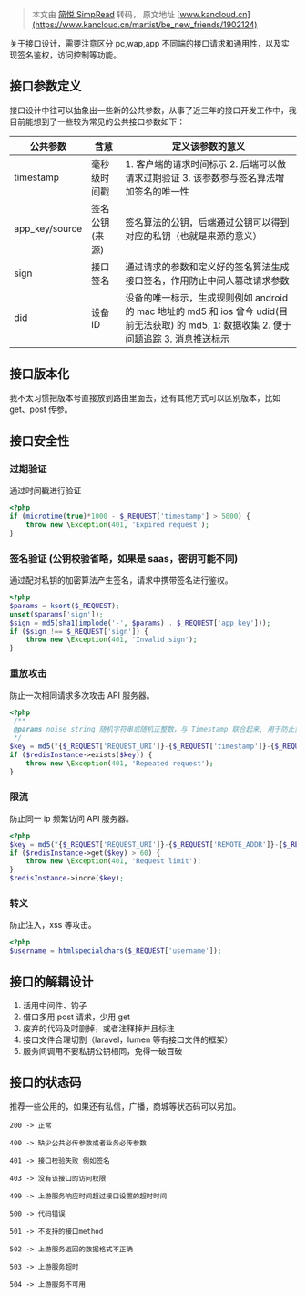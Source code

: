 > 本文由 [简悦 SimpRead](http://ksria.com/simpread/) 转码， 原文地址 [www.kancloud.cn](https://www.kancloud.cn/martist/be_new_friends/1902124)

关于接口设计，需要注意区分 pc,wap,app 不同端的接口请求和通用性，以及实现签名鉴权，访问控制等功能。

接口参数定义
------

接口设计中往可以抽象出一些新的公共参数，从事了近三年的接口开发工作中，我目前能想到了一些较为常见的公共接口参数如下：

<table><thead><tr><th>公共参数</th><th>含意</th><th>定义该参数的意义</th></tr></thead><tbody><tr><td>timestamp</td><td>毫秒级时间戳</td><td>1. 客户端的请求时间标示 2. 后端可以做请求过期验证 3. 该参数参与签名算法增加签名的唯一性</td></tr><tr><td>app_key/source</td><td>签名公钥 (来源)</td><td>签名算法的公钥，后端通过公钥可以得到对应的私钥（也就是来源的意义）</td></tr><tr><td>sign</td><td>接口签名</td><td>通过请求的参数和定义好的签名算法生成接口签名，作用防止中间人篡改请求参数</td></tr><tr><td>did</td><td>设备 ID</td><td>设备的唯一标示，生成规则例如 android 的 mac 地址的 md5 和 ios 曾今 udid(目前无法获取) 的 md5, 1: 数据收集 2. 便于问题追踪 3. 消息推送标示</td></tr></tbody></table>

接口版本化
-----

我不太习惯把版本号直接放到路由里面去，还有其他方式可以区别版本，比如 get、post 传参。

接口安全性
-----

### 过期验证

通过时间戳进行验证

```php
<?php
if (microtime(true)*1000 - $_REQUEST['timestamp'] > 5000) {
    throw new \Exception(401, 'Expired request');
}
```


### 签名验证 (公钥校验省略，如果是 saas，密钥可能不同)

通过配对私钥的加密算法产生签名，请求中携带签名进行鉴权。

```php
<?php
$params = ksort($_REQUEST);
unset($params['sign']);
$sign = md5(sha1(implode('-', $params) . $_REQUEST['app_key']));
if ($sign !== $_REQUEST['sign']) {
    throw new \Exception(401, 'Invalid sign');
}
```


### 重放攻击

防止一次相同请求多次攻击 API 服务器。

```php
<?php
 /**
 @params noise string 随机字符串或随机正整数，与 Timestamp 联合起来, 用于防止重放攻击 例如腾讯云是6位随机正整数
 */
$key = md5("{$_REQUEST['REQUEST_URI']}-{$_REQUEST['timestamp']}-{$_REQUEST['noise']}-{$_REQUEST['did']}");
if ($redisInstance->exists($key)) {
    throw new \Exception(401, 'Repeated request');
}
```


### 限流

防止同一 ip 频繁访问 API 服务器。

```php
<?php
$key = md5("{$_REQUEST['REQUEST_URI']}-{$_REQUEST['REMOTE_ADDR']}-{$_REQUEST['did']}");
if ($redisInstance->get($key) > 60) {
    throw new \Exception(401, 'Request limit');
}
$redisInstance->incre($key);
```


### 转义

防止注入，xss 等攻击。

```php
<?php
$username = htmlspecialchars($_REQUEST['username']);
```


接口的解耦设计
-------

1.  活用中间件、钩子
2.  借口多用 post 请求，少用 get
3.  废弃的代码及时删掉，或者注释掉并且标注
4.  接口文件合理切割（laravel，lumen 等有接口文件的框架）
5.  服务间调用不要私钥公钥相同，免得一破百破

接口的状态码
------

推荐一些公用的，如果还有私信，广播，商城等状态码可以另加。

```
200 -> 正常

400 -> 缺少公共必传参数或者业务必传参数

401 -> 接口校验失败 例如签名

403 -> 没有该接口的访问权限

499 -> 上游服务响应时间超过接口设置的超时时间

500 -> 代码错误

501 -> 不支持的接口method

502 -> 上游服务返回的数据格式不正确

503 -> 上游服务超时

504 -> 上游服务不可用


```
